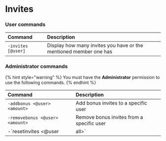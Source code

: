 # Invites

### User commands

| Command | Description |
| :--- | :--- |
| `-invites [@user]` | Display how many invites you have or the mentioned member one has |

### Administrator commands

{% hint style="warning" %}
You must have the **Administrator** permission to use the following commands.
{% endhint %}

| Command | Description |
| :--- | :--- |
| `-addbonus <@user> <amount>` | Add bonus invites to a specific user |
| `-removebonus <@user> <amount>` | Remove bonus invites from a specific user |
| -`resetinvites <@user | all>` | Reset everyone's invites or the mentioned member one on the server |

